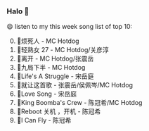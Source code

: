 

### Halo 👋

😄 listen to my this week song list of top 10:

0. 🌈烦死人 - MC Hotdog
1. 🌈轻熟女 27 - MC Hotdog/关彦淳
2. 🌈离开 - MC Hotdog/张震岳
3. 🌈九局下半 - MC Hotdog
4. 🌈Life's A Struggle - 宋岳庭
5. 🌈就让这首歌 - 张震岳/侯佩岑/MC Hotdog
6. 🌈Love Song - 宋岳庭
7. 🌈King Boomba's Crew - 陈冠希/MC Hotdog
8. 🌈Reboot 关机 ，开机 - 陈冠希
9. 🌈I Can Fly - 陈冠希

